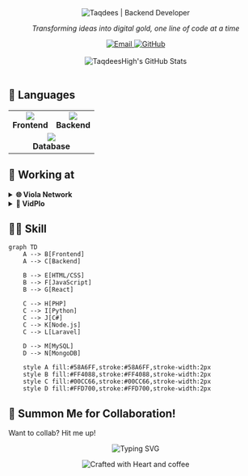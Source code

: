 <div align="center">
  <img src="https://img.shields.io/badge/-%F0%9F%92%BB%20Taqdees%20%7C%20Backend-222222?style=for-the-badge" alt="Taqdees | Backend Developer" />
</div>

<p align="center">
  <em>Transforming ideas into digital gold, one line of code at a time</em>
</p>

<div align="center">
  <a href="mailto:taqdees678@gmail.com">
    <img src="https://img.shields.io/badge/Email-FF4088?style=for-the-badge&logo=gmail&logoColor=white" alt="Email" />
  </a>
  <a href="https://github.com/TaqdeesHigh/">
    <img src="https://img.shields.io/badge/GitHub-181717?style=for-the-badge&logo=github&logoColor=white" alt="GitHub" />
  </a>
</div>

<br />

<div align="center">
  <img src="https://github-readme-stats.vercel.app/api?username=taqdeesHigh&show_icons=true&theme=radical&hide_border=true&bg_color=0D1117&title_color=58A6FF&icon_color=58A6FF&text_color=C9D1D9" alt="TaqdeesHigh's GitHub Stats" />
</div>

<br />

## 🧪 Languages

<table align="center">
  <tr>
    <td align="center">
      <img src="https://skillicons.dev/icons?i=html,css,js,react" />
      <br>
      <strong>Frontend</strong>
    </td>
    <td align="center">
      <img src="https://skillicons.dev/icons?i=php,py,cs,nodejs,laravel" />
      <br>
      <strong>Backend</strong>
    </td>
  </tr>
  <tr>
    <td align="center" colspan="2">
      <img src="https://skillicons.dev/icons?i=mysql,mongodb" />
      <br>
      <strong>Database</strong>
    </td>
  </tr>
</table>

## 🔮 Working at

<details>
<summary><strong>🌐 Viola Network</strong></summary>
<br>
Weaving digital tapestries that connect worlds
<br>
<a href="https://violanetwork.com">🔗 Explore the Magic</a>
</details>

<details>
<summary><strong>🎥 VidPlo</strong></summary>
<br>
seamless streaming video platform
<br>
<a href="https://vidplo.violanetwork.com">🔗 Witness the Spectacle</a>
</details>

## 🧙‍♂️ Skill

```mermaid
graph TD
    A --> B[Frontend]
    A --> C[Backend]
    
    B --> E[HTML/CSS]
    B --> F[JavaScript]
    B --> G[React]
    
    C --> H[PHP]
    C --> I[Python]
    C --> J[C#]
    C --> K[Node.js]
    C --> L[Laravel]
    
    D --> M[MySQL]
    D --> N[MongoDB]

    style A fill:#58A6FF,stroke:#58A6FF,stroke-width:2px
    style B fill:#FF4088,stroke:#FF4088,stroke-width:2px
    style C fill:#00CC66,stroke:#00CC66,stroke-width:2px
    style D fill:#FFD700,stroke:#FFD700,stroke-width:2px
```

## 💫 Summon Me for Collaboration!

Want to collab? Hit me up!

<div align="center">
  <img src="https://readme-typing-svg.herokuapp.com?font=Fira+Code&size=18&duration=3000&pause=1000&color=58A6FF&center=true&vCenter=true&width=435&lines=Backend;Creative+Problem+Solving;Innovative+Solutions;Continuous+Learning" alt="Typing SVG" />
</div>

<p align="center">
  <img src="https://img.shields.io/badge/Crafted%20with-🔮%20and%20☕-blueviolet?style=for-the-badge" alt="Crafted with Heart and coffee" />
</p>
